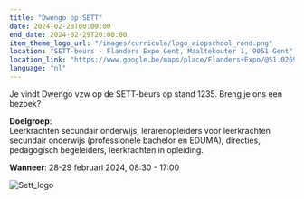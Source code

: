 ```yaml
---
title: "Dwengo op SETT"
date: 2024-02-28T00:00:00
end_date: 2024-02-29T20:00:00
item_theme_logo_url: "/images/curricula/logo_aiopschool_rond.png"
location: "SETT-beurs - Flanders Expo Gent, Maaltekouter 1, 9051 Gent"
location_link: "https://www.google.be/maps/place/Flanders+Expo/@51.0269081,3.6917903,17z/data=!3m1!4b1!4m5!3m4!1s0x47c373d1f6ae5557:0x284990745ac98e7b!8m2!3d51.0269081!4d3.693979"
language: "nl"
---
```


Je vindt Dwengo vzw op de SETT-beurs op stand 1235. Breng je ons een bezoek?

**Doelgroep**:<br>
Leerkrachten secundair onderwijs, lerarenopleiders voor leerkrachten secundair onderwijs (professionele bachelor en EDUMA), directies, pedagogisch begeleiders, 
leerkrachten in opleiding.<br>

**Wanneer**: 28-29 februari 2024, 08:30 - 17:00

![Sett_logo](https://user-images.githubusercontent.com/48352335/220715498-0eebeaa9-25fb-4dc7-a691-47d76c2f0d39.png)
